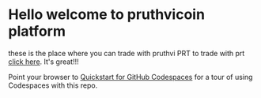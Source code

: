 
# Hello welcome to pruthvicoin platform

these is the place where you can trade with pruthvi PRT  to trade with prt  [click here]([https://app.uniswap.org/#/swap]). It's great!!!

Point your browser to [Quickstart for GitHub Codespaces](https://docs.github.com/en/codespaces/getting-started/quickstart) for a tour of using Codespaces with this repo.
